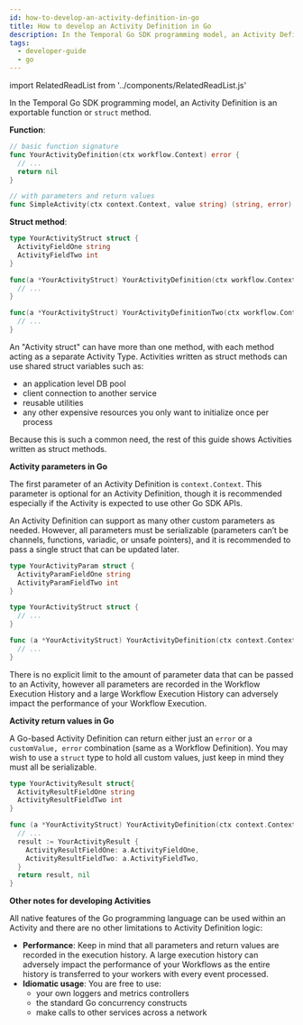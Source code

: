 ```yaml
---
id: how-to-develop-an-activity-definition-in-go
title: How to develop an Activity Definition in Go
description: In the Temporal Go SDK programming model, an Activity Definition is an exportable function or `stuct` method.
tags:
  - developer-guide
  - go
---
```


import RelatedReadList from '../components/RelatedReadList.js'

In the Temporal Go SDK programming model, an Activity Definition is an exportable function or `struct` method.

**Function**:

```go
// basic function signature
func YourActivityDefinition(ctx workflow.Context) error {
  // ...
  return nil
}

// with parameters and return values
func SimpleActivity(ctx context.Context, value string) (string, error)
```

**Struct method**:

```go
type YourActivityStruct struct {
  ActivityFieldOne string
  ActivityFieldTwo int
}

func(a *YourActivityStruct) YourActivityDefinition(ctx workflow.Context) error {
  // ...
}

func(a *YourActivityStruct) YourActivityDefinitionTwo(ctx workflow.Context) error {
  // ...
}
```

An "Activity struct" can have more than one method, with each method acting as a separate Activity Type.
Activities written as struct methods can use shared struct variables such as: 

- an application level DB pool
- client connection to another service
- reusable utilities
- any other expensive resources you only want to initialize once per process

Because this is such a common need, the rest of this guide shows Activities written as struct methods.

<!--
<RelatedReadList
readlist={[
["What are Activities?", "/docs/concepts-new/introduction#workflow-definition", "e"],
]}
/>
-->

**Activity parameters in Go**

The first parameter of an Activity Definition is `context.Context`.
This parameter is optional for an Activity Definition, though it is recommended especially if the Activity is expected to use other Go SDK APIs.

An Activity Definition can support as many other custom parameters as needed.
However, all parameters must be serializable (parameters can’t be channels, functions, variadic, or unsafe pointers), and it is recommended to pass a single struct that can be updated later.

```go
type YourActivityParam struct {
  ActivityParamFieldOne string
  ActivityParamFieldTwo int
}

type YourActivityStruct struct {
  // ...
}

func (a *YourActivityStruct) YourActivityDefinition(ctx context.Context, param YourActivityParam) error {
  // ...
}
```

There is no explicit limit to the amount of parameter data that can be passed to an Activity, however all parameters are recorded in the Workflow Execution History and a large Workflow Execution History can adversely impact the performance of your Workflow Execution.

<!--
<RelatedReadList
readlist={[
["What is a Workflow Execution History?","#","e"],
["When to care about the size of your Workflow Execution History","#","g"],
]}
/>
-->

**Activity return values in Go**

A Go-based Activity Definition can return either just an `error` or a `customValue, error` combination (same as a Workflow Definition).
You may wish to use a `struct` type to hold all custom values, just keep in mind they must all be serializable.

```go
type YourActivityResult struct{
  ActivityResultFieldOne string
  ActivityResultFieldTwo int
}

func (a *YourActivityStruct) YourActivityDefinition(ctx context.Context, param YourActivityParam) (YourActivityResult, error) {
  // ...
  result := YourActivityResult {
    ActivityResultFieldOne: a.ActivityFieldOne,
    ActivityResultFieldTwo: a.ActivityFieldTwo,
  }
  return result, nil
}
```

<!--
<RelatedReadList
readlist={[
["When to return an error from an Activity","#","g"],
]}
/>
-->

**Other notes for developing Activities**

All native features of the Go programming language can be used within an Activity and there are no other limitations to Activity Definition logic:

- **Performance**: Keep in mind that all parameters and return values are recorded in the execution history.
A large execution history can adversely impact the performance of your Workflows as the entire history is transferred to your workers with every event processed.
- **Idiomatic usage**: You are free to use:
  - your own loggers and metrics controllers
  - the standard Go concurrency constructs
  - make calls to other services across a network

<!--
<RelatedReadList
readliststring="What are some Activity implementation design patterns?#?g"
/>
-->
